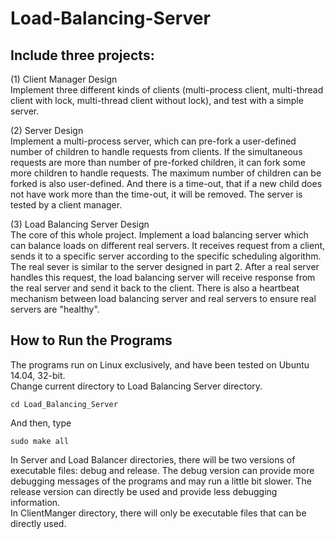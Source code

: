 Load-Balancing-Server
=====================


## Include three projects:

(1) Client Manager Design  
Implement three different kinds of clients (multi-process client, multi-thread client with lock, multi-thread client without lock), and test with a simple server.  

(2) Server Design  
Implement a multi-process server, which can pre-fork a user-defined number of children to handle requests from clients. If the simultaneous requests are more than number of pre-forked children, it can fork some more children to handle requests. The maximum number of children can be forked is also user-defined. And there is a time-out, that if a new child does not have work more than the time-out, it will be removed. The server is tested by a client manager.  

(3) Load Balancing Server Design  
The core of this whole project. Implement a load balancing server which can balance loads on different real servers. It receives request from a client, sends it to a specific server according to the specific scheduling algorithm. The real sever is similar to the server designed in part 2. After a real server handles this request, the load balancing server will receive response from the real server and send it back to the client. There is also a heartbeat mechanism between load balancing server and real servers to ensure real servers are "healthy".  

## How to Run the Programs

The programs run on Linux exclusively, and have been tested on Ubuntu 14.04, 32-bit.  
Change current directory to Load Balancing Server directory.

    cd Load_Balancing_Server

And then, type

    sudo make all

In Server and Load Balancer directories, there will be two versions of executable files: debug and release. The debug version can provide more debugging messages of the programs and may run a little bit slower. The release version can directly be used and provide less debugging information.  
In ClientManger directory, there will only be executable files that can be directly used.

